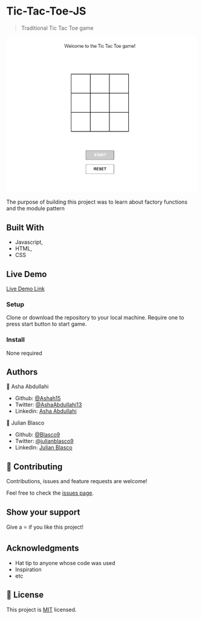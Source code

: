 # Tic-Tac-Toe-JS

> Traditional Tic Tac Toe game

![game](Screenshot.bmp)

The purpose of building this project was to learn about factory functions and the module pattern

## Built With

- Javascript,
- HTML,
- CSS

## Live Demo

[Live Demo Link](https://rawcdn.githack.com/Ashah15/Tic-Tac-Toe-JS/b05d4cb8768308962107d7735c6e621d2e385e6c/index.html)

### Setup
Clone or download the repository to your local machine.
Require one to press start button to start game.

### Install
None required

## Authors

👤 Asha Abdullahi

- Github: [@Ashah15](https://github.com/Ashah15)
- Twitter: [@AshaAbdullahi13](https://twitter.com/AshaAbdullahi13)
- Linkedin: [Asha Abdullahi](https://www.linkedin.com/in/ashaabdullahi/)

👤 Julian Blasco

- Github: [@Blasco9](https://github.com/Blasco9 )
- Twitter: [@julianblasco9](https://twitter.com/julianblasco9)
- Linkedin: [Julian Blasco](https://www.linkedin.com/in/julian-blasco/ )

## 🤝 Contributing

Contributions, issues and feature requests are welcome!

Feel free to check the [issues page](issues/).

## Show your support

Give a ⭐️ if you like this project!

## Acknowledgments

- Hat tip to anyone whose code was used
- Inspiration
- etc

## 📝 License

This project is [MIT](lic.url) licensed.
